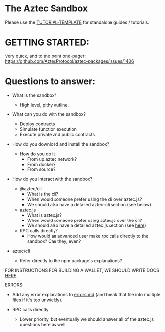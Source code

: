 # The Aztec Sandbox


Please use the [TUTORIAL-TEMPLATE](../../TUTORIAL-TEMPLATE.md) for standalone guides / tutorials.


# GETTING STARTED:

Very quick, and to the point one-pager: https://github.com/AztecProtocol/aztec-packages/issues/1406

# Questions to answer:

- What is the sandbox?
  - High level, pithy outline.
- What can you do with the sandbox?
  - Deploy contracts
  - Simulate function execution
  - Execute private and public contracts

- How do you download and install the sandbox?
  - How do you do it:
    - From up.aztec.network?
    - From docker?
    - From source?

- How do you interact with the sandbox?
  - @aztec/cli
    - What is the cli?
    - When would someone prefer using the cli over aztec.js?
    - We should also have a detailed aztec-cli section (see below)
  - aztec.js
    - What is aztec.js?
    - When would someone prefer using aztec.js over the cli?
    - We should also have a detailed aztec.js section (see [here](../dapps/building-dapps.md))
  - RPC calls directly?
    - How would an advanced user make rpc calls directly to the sandbox? Can they, even?

- aztec/cli
  - Refer directly to the npm package's explanations?


FOR INSTRUCTIONS FOR BUILDING A WALLET, WE SHOULD WRITE DOCS [HERE](../wallet-providers/building-a-wallet.md)

ERRORS:
- Add any error explanations to [errors.md](./errors.md) (and break that file into multiple files if it's too unwieldy).


- RPC calls directly
  - Lower priority, but eventually we should answer all of the aztec.js questions here as well.